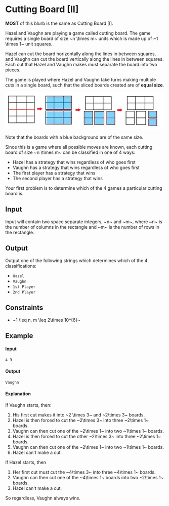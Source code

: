 # Cutting Board [II]

**MOST** of this blurb is the same as Cutting Board [I].

Hazel and Vaughn are playing a game called cutting board. The game requires a single board of size ~n \times m~ units which is made up of ~1 \times 1~ unit squares.

Hazel can cut the board horizontally along the lines in between squares, and Vaughn can cut the board vertically along the lines in between squares. Each cut that Hazel and Vaughn makes must separate the board into two pieces.

The game is played where Hazel and Vaughn take turns making multiple cuts in a single board, such that the sliced boards created are of **equal size**.

![An example of Cutting Board Playing](dividedboard.png)

Note that the boards with a blue background are of the same size.

Since this is a game where all possible moves are known, each cutting board of size ~n \times m~ can be classified in one of 4 ways:

* Hazel has a strategy that wins regardless of who goes first
* Vaughn has a strategy that wins regardless of who goes first
* The first player has a strategy that wins
* The second player has a strategy that wins

Your first problem is to determine which of the 4 games a particular cutting board is.

## Input

Input will contain two space separate integers, ~n~ and ~m~, where ~n~ is the number of columns in the rectangle and ~m~ is the number of rows in the rectangle.

## Output

Output one of the following strings which determines which of the 4 classifications:

* `Hazel`
* `Vaughn`
* `1st Player`
* `2nd Player`

## Constraints

* ~1 \leq n, m \leq 2\times 10^{6}~

## Example

#### Input
```
4 3
```

#### Output
```
Vaughn
```

#### Explanation
If Vaughn starts, then:

1. His first cut makes it into ~2 \times 3~ and ~2\times 3~ boards.
2. Hazel is then forced to cut the ~2\times 3~ into three ~2\times 1~ boards.
3. Vaughn can then cut one of the ~2\times 1~ into two ~1\times 1~ boards.
4. Hazel is then forced to cut the other ~2\times 3~ into three ~2\times 1~ boards.
5. Vaughn can then cut one of the ~2\times 1~ into two ~1\times 1~ boards.
6. Hazel can't make a cut.

If Hazel starts, then

1. Her first cut must cut the ~4\times 3~ into three ~4\times 1~ boards.
2. Vaughn can then cut one of the ~4\times 1~ boards into two ~2\times 1~ boards.
3. Hazel can't make a cut.

So regardless, Vaughn always wins.
